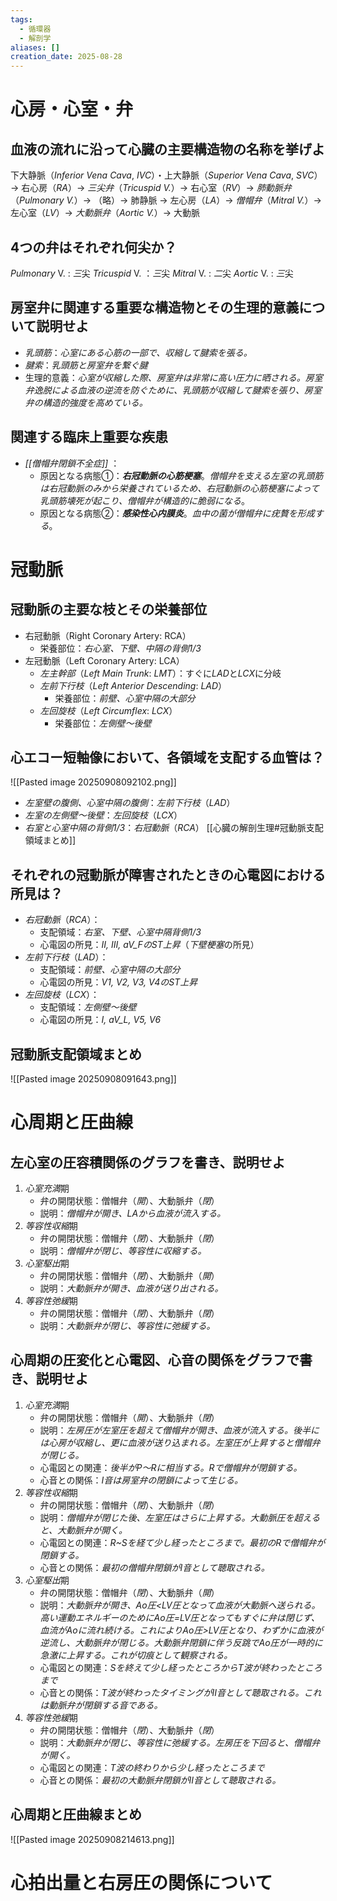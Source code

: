 ```yaml
---
tags:
  - 循環器
  - 解剖学
aliases: []
creation_date: 2025-08-28
---
```


# 心房・心室・弁
## 血液の流れに沿って心臓の主要構造物の名称を挙げよ
下大静脈（*Inferior Vena Cava*, *IVC*）・上大静脈（*Superior Vena Cava*, *SVC*）→ 右心房（*RA*）→ *三尖弁*（*Tricuspid V.*）→ 右心室（*RV*）→ *肺動脈弁*（*Pulmonary V.*）→ （略）→ 肺静脈 → 左心房（*LA*）→ *僧帽弁*（*Mitral V.*）→ 左心室（*LV*）→ *大動脈弁*（*Aortic V.*）→ 大動脈
## 4つの弁はそれぞれ何尖か？
*Pulmonary* V. : *三*尖
*Tricuspid* V. ：*三*尖
*Mitral* V. : *二*尖
*Aortic* V. : *三*尖
## 房室弁に関連する重要な構造物とその生理的意義について説明せよ
- *乳頭筋*：*心室にある心筋の一部で、収縮して腱索を張る。*
- *腱索*：*乳頭筋と房室弁を繋ぐ腱*
- 生理的意義：*心室が収縮した際、房室弁は非常に高い圧力に晒される。房室弁逸脱による血液の逆流を防ぐために、乳頭筋が収縮して腱索を張り、房室弁の構造的強度を高めている。*　　　　　　　　　　　　　　　　　　　　　　　　　　　　　　　　　　　　　　　　　　
## 関連する臨床上重要な疾患
- *[[僧帽弁閉鎖不全症]]* ：
	- 原因となる病態①：***右冠動脈の心筋梗塞***。*僧帽弁を支える左室の乳頭筋は右冠動脈のみから栄養されているため、右冠動脈の心筋梗塞によって乳頭筋壊死が起こり、僧帽弁が構造的に脆弱になる*。
	- 原因となる病態②：***感染性心内膜炎***。*血中の菌が僧帽弁に疣贅を形成する*。




# 冠動脈
## 冠動脈の主要な枝とその栄養部位
- 右冠動脈（Right Coronary Artery: RCA）
	- 栄養部位：*右心室、下壁、中隔の背側1/3*
- 左冠動脈（Left Coronary Artery: LCA）
	- *左主幹部*（*Left Main Trunk*: *LMT*）：すぐに*LAD*と*LCX*に分岐
	- *左前下行枝*（*Left Anterior Descending*: *LAD*）
		- 栄養部位：*前壁、心室中隔の大部分*
	- *左回旋枝*（*Left Circumflex*: *LCX*）
		- 栄養部位：*左側壁～後壁*
## 心エコー短軸像において、各領域を支配する血管は？
![[Pasted image 20250908092102.png]]
- *左室壁の腹側、心室中隔の腹側*：*左前下行枝*（*LAD*）
- *左室の左側壁～後壁*：*左回旋枝*（*LCX*）
- *右室と心室中隔の背側1/3*：*右冠動脈*（*RCA*）
[[心臓の解剖生理#冠動脈支配領域まとめ]]
## それぞれの冠動脈が障害されたときの心電図における所見は？
- *右冠動脈*（*RCA*）：
	- 支配領域：*右室、下壁、心室中隔背側1/3*
	- 心電図の所見：*II, III, aV_FのST上昇*（*下壁梗塞*の所見）
- *左前下行枝*（*LAD*）：
	- 支配領域：*前壁、心室中隔の大部分*
	- 心電図の所見：*V1, V2, V3, V4のST上昇*
- *左回旋枝*（*LCX*）：
	- 支配領域：*左側壁～後壁*
	- 心電図の所見：*I, aV_L, V5, V6*
## 冠動脈支配領域まとめ
![[Pasted image 20250908091643.png]]





# 心周期と圧曲線
## 左心室の圧容積関係のグラフを書き、説明せよ
1. *心室充満*期
	- 弁の開閉状態：僧帽弁（*開*）、大動脈弁（*閉*）
	- 説明：*僧帽弁が開き、LAから血液が流入する。*
2. *等容性収縮*期
	- 弁の開閉状態：僧帽弁（*閉*）、大動脈弁（*閉*）
	- 説明：*僧帽弁が閉じ、等容性に収縮する。*
3. *心室駆出*期
	- 弁の開閉状態：僧帽弁（*閉*）、大動脈弁（*開*）
	- 説明：*大動脈弁が開き、血液が送り出される。*
4. *等容性弛緩*期
	- 弁の開閉状態：僧帽弁（*閉*）、大動脈弁（*閉*）
	- 説明：*大動脈弁が閉じ、等容性に弛緩する。*

## 心周期の圧変化と心電図、心音の関係をグラフで書き、説明せよ
1. *心室充満*期
	- 弁の開閉状態：僧帽弁（*開*）、大動脈弁（*閉*）
	- 説明：*左房圧が左室圧を超えて僧帽弁が開き、血液が流入する。後半には心房が収縮し、更に血液が送り込まれる。左室圧が上昇すると僧帽弁が閉じる。*
	- 心電図との関連：*後半がP～Rに相当する。Rで僧帽弁が閉鎖する。*
	- 心音との関係：*I音は房室弁の閉鎖によって生じる。*
2. *等容性収縮*期
	- 弁の開閉状態：僧帽弁（*閉*）、大動脈弁（*閉*）
	- 説明：*僧帽弁が閉じた後、左室圧はさらに上昇する。大動脈圧を超えると、大動脈弁が開く。*
	- 心電図との関連：*R~Sを経て少し経ったところまで。最初のRで僧帽弁が閉鎖する。*
	- 心音との関係：*最初の僧帽弁閉鎖がI音として聴取される。*
3. *心室駆出*期
	- 弁の開閉状態：僧帽弁（*閉*）、大動脈弁（*開*）
	- 説明：*大動脈弁が開き、Ao圧<LV圧となって血液が大動脈へ送られる。高い運動エネルギーのためにAo圧=LV圧となってもすぐに弁は閉じず、血流がAoに流れ続ける。これによりAo圧>LV圧となり、わずかに血液が逆流し、大動脈弁が閉じる。大動脈弁閉鎖に伴う反跳でAo圧が一時的に急激に上昇する。これが切痕として観察される。*
	- 心電図との関連：*Sを終えて少し経ったところからT波が終わったところまで*
	- 心音との関係：*T波が終わったタイミングがII音として聴取される。これは動脈弁が閉鎖する音である。*
4. *等容性弛緩*期
	- 弁の開閉状態：僧帽弁（*閉*）、大動脈弁（*閉*）
	- 説明：*大動脈弁が閉じ、等容性に弛緩する。左房圧を下回ると、僧帽弁が開く。*
	- 心電図との関連：*T波の終わりから少し経ったところまで*
	- 心音との関係：*最初の大動脈弁閉鎖がII音として聴取される。*

## 心周期と圧曲線まとめ
![[Pasted image 20250908214613.png]]


# 心拍出量と右房圧の関係について